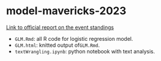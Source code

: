 # model-mavericks-2023

<a href="https://www.science.smith.edu/datafest/2023/04/10/recap-from-the-2023-asa-five-college-datafest/">Link to official report on the event standings</a>

- `GLM.Rmd`: all R code for logistic regression model.
- `GLM.html`: knitted output of`GLM.Rmd`.
- `textWrangling.ipynb`: python notebook with text analysis.
